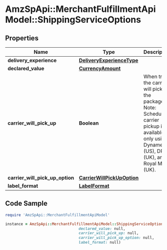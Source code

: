# AmzSpApi::MerchantFulfillmentApiModel::ShippingServiceOptions

## Properties

Name | Type | Description | Notes
------------ | ------------- | ------------- | -------------
**delivery_experience** | [**DeliveryExperienceType**](DeliveryExperienceType.md) |  | 
**declared_value** | [**CurrencyAmount**](CurrencyAmount.md) |  | [optional] 
**carrier_will_pick_up** | **Boolean** | When true, the carrier will pick up the package.  Note: Scheduled carrier pickup is available only using Dynamex (US), DPD (UK), and Royal Mail (UK). | 
**carrier_will_pick_up_option** | [**CarrierWillPickUpOption**](CarrierWillPickUpOption.md) |  | [optional] 
**label_format** | [**LabelFormat**](LabelFormat.md) |  | [optional] 

## Code Sample

```ruby
require 'AmzSpApi::MerchantFulfillmentApiModel'

instance = AmzSpApi::MerchantFulfillmentApiModel::ShippingServiceOptions.new(delivery_experience: null,
                                 declared_value: null,
                                 carrier_will_pick_up: null,
                                 carrier_will_pick_up_option: null,
                                 label_format: null)
```


